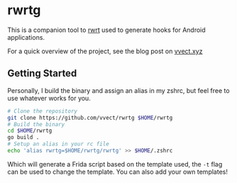 # rwrtg 

This is a companion tool to [rwrt](https://github.com/vvect/rwrt) used to generate hooks for Android applications.

For a quick overview of the project, see the blog post on [vvect.xyz](https://vvect.xyz/posts/rwrt/)

## Getting Started

Personally, I build the binary and assign an alias in my zshrc, but feel free to use whatever works for you.

```sh
# Clone the repository
git clone https://github.com/vvect/rwrtg $HOME/rwrtg
# Build the binary
cd $HOME/rwrtg
go build .
# Setup an alias in your rc file
echo 'alias rwrtg=$HOME/rwrtg/rwrtg' >> $HOME/.zshrc
```

Which will generate a Frida script based on the template used, the `-t` flag can be used to change the template. You can also add your own templates!
